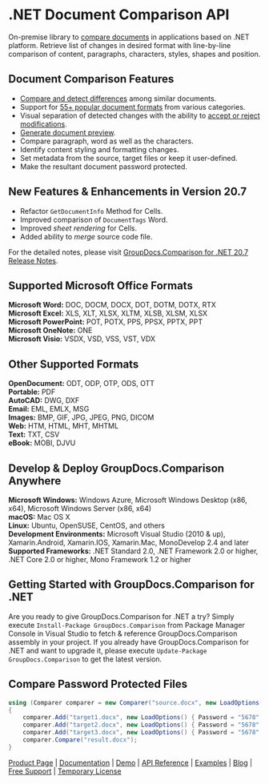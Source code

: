 # .NET Document Comparison API

On-premise library to [compare documents](https://products.groupdocs.com/comparison/net) in applications based on .NET platform. Retrieve list of changes in desired format with line-by-line comparison of content, paragraphs, characters, styles, shapes and position.

## Document Comparison Features

- [Compare and detect differences](https://docs.groupdocs.com/comparison/net/compare-documents/) among similar documents.
- Support for [55+ popular document formats](https://docs.groupdocs.com/comparison/net/supported-document-formats/) from various categories.
- Visual separation of detected changes with the ability to [accept or reject modifications](https://docs.groupdocs.com/comparison/net/accept-or-reject-detected-changes/).
- [Generate document preview](https://docs.groupdocs.com/comparison/net/generate-document-pages-preview/).
- Compare paragraph, word as well as the characters.
- Identify content styling and formatting changes.
- Set metadata from the source, target files or keep it user-defined.
- Make the resultant document password protected.

## New Features & Enhancements in Version 20.7

- Refactor `GetDocumentInfo` Method for Cells.
- Improved comparison of `DocumentTags` Word.
- Improved *sheet rendering* for Cells.
- Added ability to *merge* source code file.

For the detailed notes, please visit [GroupDocs.Comparison for .NET 20.7 Release Notes](https://docs.groupdocs.com/comparison/net/groupdocs-comparison-for-net-20-7-release-notes/).

## Supported Microsoft Office Formats

**Microsoft Word:** DOC, DOCM, DOCX, DOT, DOTM, DOTX, RTX\
**Microsoft Excel:** XLS, XLT, XLSX, XLTM, XLSB, XLSM, XLSX\
**Microsoft PowerPoint:** POT, POTX, PPS, PPSX, PPTX, PPT\
**Microsoft OneNote:** ONE\
**Microsoft Visio:** VSDX, VSD, VSS, VST, VDX

## Other Supported Formats

**OpenDocument:** ODT, ODP, OTP, ODS, OTT\
**Portable:** PDF\
**AutoCAD:** DWG, DXF\
**Email:** EML, EMLX, MSG\
**Images:** BMP, GIF, JPG, JPEG, PNG, DICOM\
**Web:** HTM, HTML, MHT, MHTML\
**Text:** TXT, CSV\
**eBook:** MOBI, DJVU

## Develop & Deploy GroupDocs.Comparison Anywhere

**Microsoft Windows:** Windows Azure, Microsoft Windows Desktop (x86, x64), Microsoft Windows Server (x86, x64)\
**macOS:** Mac OS X\
**Linux:** Ubuntu, OpenSUSE, CentOS, and others\
**Development Environments:** Microsoft Visual Studio (2010 & up), Xamarin.Android, Xamarin.IOS, Xamarin.Mac, MonoDevelop 2.4 and later\
**Supported Frameworks:** .NET Standard 2.0, .NET Framework 2.0 or higher, .NET Core 2.0 or higher, Mono Framework 1.2 or higher

## Getting Started with GroupDocs.Comparison for .NET

Are you ready to give GroupDocs.Comparison for .NET a try? Simply execute `Install-Package GroupDocs.Comparison` from Package Manager Console in Visual Studio to fetch & reference GroupDocs.Comparison assembly in your project. If you already have GroupDocs.Comparison for .NET and want to upgrade it, please execute `Update-Package GroupDocs.Comparison` to get the latest version.

## Compare Password Protected Files

```csharp
using (Comparer comparer = new Comparer("source.docx", new LoadOptions() { Password = "1234" }))
{
	comparer.Add("target1.docx", new LoadOptions() { Password = "5678" });
    comparer.Add("target2.docx", new LoadOptions() { Password = "5678" });
    comparer.Add("target3.docx", new LoadOptions() { Password = "5678" });
    comparer.Compare("result.docx");
}
```

[Product Page](https://products.groupdocs.com/comparison/net) | [Documentation](https://docs.groupdocs.com/comparison/net/) | [Demo](https://products.groupdocs.app/comparison/family) | [API Reference](https://docs.groupdocs.com/display/comparisonnet/home) | [Examples](https://docs.groupdocs.com/comparison/net) | [Blog](https://blog.groupdocs.com/category/comparison/) | [Free Support](https://blog.groupdocs.com/category/comparison/) | [Temporary License](https://purchase.groupdocs.com/temporary-license)
